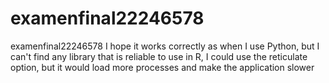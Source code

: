 # examenfinal22246578
examenfinal22246578
I hope it works correctly as when I use Python, but I can't find any library that is reliable to use in R, I could use the reticulate option, but it would load more processes and make the application slower
